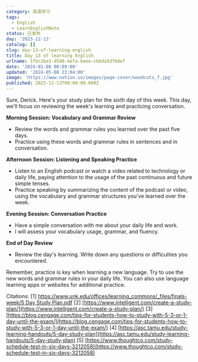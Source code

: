 ```yaml
---
category: 英语学习
tags:
  - English
  - LearnEnglishNote
status: 已发布
day: '2023-12-13'
catalog: []
slug: day-13-of-learning-english
title: Day 13 of learning English
urlname: 1fbc2be3-d540-4efa-beee-cb6da5df0def
date: '2024-01-08 00:09:00'
updated: '2024-05-08 23:04:00'
image: 'https://www.notion.so/images/page-cover/woodcuts_7.jpg'
published: 2023-12-13T08:00:00.000Z
---
```


Sure, Derick. Here's your study plan for the sixth day of this week. This day, we'll focus on reviewing the week's learning and practicing conversation.


**Morning Session: Vocabulary and Grammar Review**

- Review the words and grammar rules you learned over the past five days.
- Practice using these words and grammar rules in sentences and in conversation.

**Afternoon Session: Listening and Speaking Practice**

- Listen to an English podcast or watch a video related to technology or daily life, paying attention to the usage of the past continuous and future simple tenses.
- Practice speaking by summarizing the content of the podcast or video, using the vocabulary and grammar structures you've learned over the week.

**Evening Session: Conversation Practice**

- Have a simple conversation with me about your daily life and work.
- I will assess your vocabulary usage, grammar, and fluency.

**End of Day Review**

- Review the day's learning. Write down any questions or difficulties you encountered.

Remember, practice is key when learning a new language. Try to use the new words and grammar rules in your daily life. You can also use language learning apps or websites for additional practice.


Citations:
[1] [https://www.unk.edu/offices/learning_commons/_files/finals-week/5 Day Study Plan.pdf](https://www.unk.edu/offices/learning_commons/_files/finals-week/5%20Day%20Study%20Plan.pdf)
[2] [https://www.intelligent.com/create-a-study-plan/](https://www.intelligent.com/create-a-study-plan/)
[3] [https://blog.cengage.com/tips-for-students-how-to-study-with-5-3-or-1-day-until-the-exam/](https://blog.cengage.com/tips-for-students-how-to-study-with-5-3-or-1-day-until-the-exam/)
[4] [https://asc.tamu.edu/study-learning-handouts/5-day-study-plan](https://asc.tamu.edu/study-learning-handouts/5-day-study-plan)
[5] [https://www.thoughtco.com/study-schedule-test-in-six-days-3212058](https://www.thoughtco.com/study-schedule-test-in-six-days-3212058)

